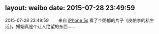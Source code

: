 layout: weibo
date: 2015-07-28 23:49:59
---
<meta name="referrer" content="no-referrer" />

2015-07-28 23:49:59  &nbsp;&nbsp;&nbsp;&nbsp;&nbsp;&nbsp; 来自 <a href="sinaweibo://customweibosource" rel="nofollow">iPhone 5s</a>
看了个阴郁的片子《皮帕李的私生活》，婚姻真是个让人绝望的东西…… ​​​
